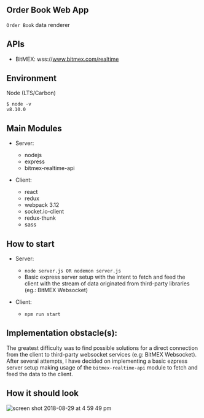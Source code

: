 ## Order Book Web App

`Order Book` data renderer

## APIs

- BitMEX: wss://www.bitmex.com/realtime

## Environment

Node (LTS/Carbon)

```
$ node -v
v8.10.0
```

## Main Modules

- Server:

  - nodejs
  - express
  - bitmex-realtime-api

- Client:
  - react
  - redux
  - webpack 3.12
  - socket.io-client
  - redux-thunk
  - sass

## How to start

- Server:

  - `node server.js OR nodemon server.js`
  - Basic express server setup with the intent to fetch and feed the client with the stream of data originated from third-party libraries (eg.: BitMEX Websocket)

- Client:
  - `npm run start`

## Implementation obstacle(s):

The greatest difficulty was to find possible solutions for a direct connection from the client to third-party websocket services (e.g: BitMEX Websocket). After several attempts, I have decided on implementing a basic ezpress server setup making usage of the `bitmex-realtime-api` module to fetch and feed the data to the client.

## How it should look

![screen shot 2018-08-29 at 4 59 49 pm](https://user-images.githubusercontent.com/16644017/44774019-ffd9f980-abac-11e8-9ab1-da4a29734af6.png)
